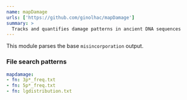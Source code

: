```yaml
---
name: mapDamage
urls: ['https://github.com/ginolhac/mapDamage']
summary: >
  Tracks and quantifies damage patterns in ancient DNA sequences
---
```


This module parses the base `misincorporation` output.

### File search patterns

```yaml
mapdamage:
- fn: 3p*_freq.txt
- fn: 5p*_freq.txt
- fn: lgdistribution.txt
```